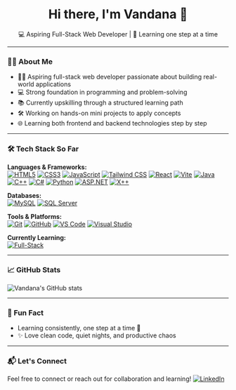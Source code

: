 <h1 align="center">Hi there, I'm Vandana 👋</h1>
<p align="center">💻 Aspiring Full-Stack Web Developer | 🌱 Learning one step at a time</p>

---

### 👩‍💻 About Me
- 👩‍💻 Aspiring full-stack web developer passionate about building real-world applications  
- 💻 Strong foundation in programming and problem-solving  
- 📚 Currently upskilling through a structured learning path  
- 🛠️ Working on hands-on mini projects to apply concepts  
- 🌐 Learning both frontend and backend technologies step by step  

---

### 🛠️ Tech Stack So Far

**Languages & Frameworks:**  
[![HTML5](https://img.shields.io/badge/HTML5-E34F26?style=flat&logo=html5&logoColor=white)](https://developer.mozilla.org/en-US/docs/Web/HTML)
[![CSS3](https://img.shields.io/badge/CSS3-1572B6?style=flat&logo=css3&logoColor=white)](https://developer.mozilla.org/en-US/docs/Web/CSS)
[![JavaScript](https://img.shields.io/badge/JavaScript-F7DF1E?style=flat&logo=javascript&logoColor=black)](https://developer.mozilla.org/en-US/docs/Web/JavaScript)
[![Tailwind CSS](https://img.shields.io/badge/Tailwind%20CSS-38B2AC?style=flat&logo=tailwind-css&logoColor=white)](https://tailwindcss.com/)
[![React](https://img.shields.io/badge/React-61DAFB?style=flat&logo=react&logoColor=black)](https://reactjs.org/)
[![Vite](https://img.shields.io/badge/Vite-646CFF?style=flat&logo=vite&logoColor=white)](https://vitejs.dev/)
[![Java](https://img.shields.io/badge/Java-007396?style=flat&logo=java&logoColor=white)](https://www.oracle.com/java/)
[![C++](https://img.shields.io/badge/C++-00599C?style=flat&logo=c%2B%2B&logoColor=white)](https://isocpp.org/)
[![C#](https://img.shields.io/badge/C%23-239120?style=flat&logo=c-sharp&logoColor=white)](https://learn.microsoft.com/en-us/dotnet/csharp/)
[![Python](https://img.shields.io/badge/Python-3776AB?style=flat&logo=python&logoColor=white)](https://www.python.org/)
[![ASP.NET](https://img.shields.io/badge/ASP.NET-512BD4?style=flat&logo=dotnet&logoColor=white)](https://learn.microsoft.com/en-us/aspnet/mvc/overview/getting-started/introduction/getting-started)
[![X++](https://img.shields.io/badge/X++-0078D4?style=flat&logo=microsoft&logoColor=white)](https://learn.microsoft.com/en-us/dynamics365/fin-ops-core/dev-itpro/dev-ref/xpp-language-reference)

**Databases:**  
[![MySQL](https://img.shields.io/badge/MySQL-4479A1?style=flat&logo=mysql&logoColor=white)](https://www.mysql.com/)
[![SQL Server](https://img.shields.io/badge/SQL%20Server-CC2927?style=flat&logo=microsoftsqlserver&logoColor=white)](https://learn.microsoft.com/en-us/sql/ssms/sql-server-management-studio-ssms)

**Tools & Platforms:**  
[![Git](https://img.shields.io/badge/Git-F05032?style=flat&logo=git&logoColor=white)](https://git-scm.com/)
[![GitHub](https://img.shields.io/badge/GitHub-181717?style=flat&logo=github&logoColor=white)](https://github.com/)
[![VS Code](https://img.shields.io/badge/VS%20Code-007ACC?style=flat&logo=visualstudiocode&logoColor=white)](https://code.visualstudio.com/)
[![Visual Studio](https://img.shields.io/badge/Visual%20Studio-5C2D91?style=flat&logo=visualstudio&logoColor=white)](https://visualstudio.microsoft.com/)

**Currently Learning:**  
[![Full-Stack](https://img.shields.io/badge/Full--Stack%20Development-000000?style=flat&logo=github&logoColor=white)](https://roadmap.sh/full-stack)

---

### 📈 GitHub Stats
![Vandana's GitHub stats](https://github-readme-stats.vercel.app/api?username=Vandana-Ss&show_icons=true&theme=tokyonight)

---

### 🌱 Fun Fact
- Learning consistently, one step at a time 🌟
- ✨ Love clean code, quiet nights, and productive chaos

---

### 📬 Let's Connect
Feel free to connect or reach out for collaboration and learning!
[![LinkedIn](https://img.shields.io/badge/LinkedIn-0A66C2?style=flat&logo=linkedin&logoColor=white)](https://www.linkedin.com/in/sattaru-vandana-sree-365b55229/)

